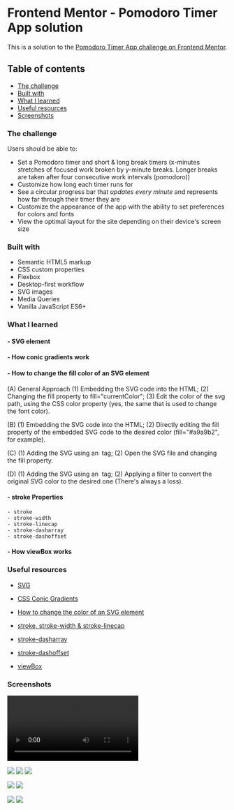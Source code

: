 # Frontend Mentor - Pomodoro Timer App solution

This is a solution to the [Pomodoro Timer App challenge on Frontend Mentor](https://www.frontendmentor.io/challenges/pomodoro-app-KBFnycJ6G).

## Table of contents

- [The challenge](#the-challenge)
- [Built with](#built-with)
- [What I learned](#what-i-learned)
- [Useful resources](#useful-resources)
- [Screenshots](#screenshots)

### The challenge

Users should be able to:

- Set a Pomodoro timer and short & long break timers (x-minutes stretches of focused work broken by y-minute breaks. Longer breaks are taken after four consecutive work intervals (pomodoro))
- Customize how long each timer runs for
- See a circular progress bar that *updates every minute* and represents how far through their timer they are
- Customize the appearance of the app with the ability to set preferences for colors and fonts
- View the optimal layout for the site depending on their device's screen size

### Built with

- Semantic HTML5 markup
- CSS custom properties
- Flexbox
- Desktop-first workflow
- SVG images
- Media Queries
- Vanilla JavaScript ES6+

### What I learned

#### - SVG <circle> element

#### - How conic gradients work

#### - How to change the fill color of an SVG element
  (A) General Approach
    (1) Embedding the SVG code into the HTML;
    (2) Changing the fill property to fill="currentColor";
    (3) Edit the color of the svg path, using the CSS color property (yes, the same that is used to change the font color).

  (B) 
    (1) Embedding the SVG code into the HTML;
    (2) Directly editing the fill property of the embedded SVG code to the desired color (fill="#a9a9b2", for example).
  
  (C)
    (1) Adding the SVG using an <img> tag;
    (2) Open the SVG file and changing the fill property.
  
  (D)
    (1) Adding the SVG using an <img> tag;
    (2) Applying a filter to convert the original SVG color to the desired one (There's always a loss).
  
#### - stroke Properties
    - stroke
    - stroke-width
    - stroke-linecap
    - stroke-dasharray
    - stroke-dashoffset

#### - How viewBox works
    

### Useful resources

- [SVG <circle>](https://www.w3schools.com/graphics/svg_circle.asp)

- [CSS Conic Gradients](https://www.w3schools.com/css/css3_gradients_conic.asp)

- [How to change the color of an SVG element](https://stackoverflow.com/questions/22252472/how-can-i-change-the-color-of-an-svg-element)

- [stroke, stroke-width & stroke-linecap](https://www.w3schools.com/graphics/svg_stroking.asp)
- [stroke-dasharray](https://css-tricks.com/almanac/properties/s/stroke-dasharray/)
- [stroke-dashoffset](https://css-tricks.com/almanac/properties/s/stroke-dashoffset/)

- [viewBox](https://css-tricks.com/scale-svg/)

### Screenshots
![](screenshots/PomodoroApp_timer.mp4)

![](screenshots/screenshot-desktop-view.PNG)
![](screenshots/screenshot-desktop-view-settings.PNG)
![](screenshots/screenshot-desktop-view-short-break.PNG)

![](screenshots/screenshot-tablet-view-settings.PNG)
![](screenshots/screenshot-tablet-view-long-break.PNG)

![](screenshots/screenshot-mobile-view.PNG)
![](screenshots/screenshot-mobile-view-settings.PNG)